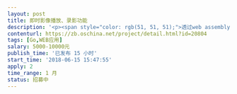```yaml
---                
layout: post       
title: 即时影像播放、录影功能           
description: '<p><span style="color: rgb(51, 51, 51);">透过web assembly网页播放摄影机影像画面&nbsp;</span></p><p><span style="color: rgb(51, 51, 51);">支援协议：ONVIF</span></p><p><span style="color: rgb(51, 51, 51);">影像支援格式: H.264&amp;H.265&nbsp;</span></p><p><span style="color: rgb(51, 51, 51);">功能：&nbsp;</span></p><p><span style="color: rgb(51, 51, 51);">连览器可以透过URL的形式对摄影机传达下列指令&nbsp;</span></p><p><span style="color: rgb(51, 51, 51);">1.即时影像&nbsp;</span></p><p><span style="color: rgb(51, 51, 51);">2.录影&nbsp;</span></p><p><span style="color: rgb(51, 51, 51);">3.即时影像＆录影&nbsp;</span></p><p><span style="color: rgb(51, 51, 51);">4.针对事件影像录影，可以让使用者调整录影功能里的事件触发前与触发后影像纪录时间长度</span></p>'     
contenturl: https://zb.oschina.net/project/detail.html?id=20804      
tags: [Go,WEB应用]            
salary: 5000-10000元          
publish_time: '已发布 15 小时'         
start_time: '2018-06-15 15:47:55'           
apply: 2                   
time_range: 1 月              
status: 招募中                  
---                 
```

